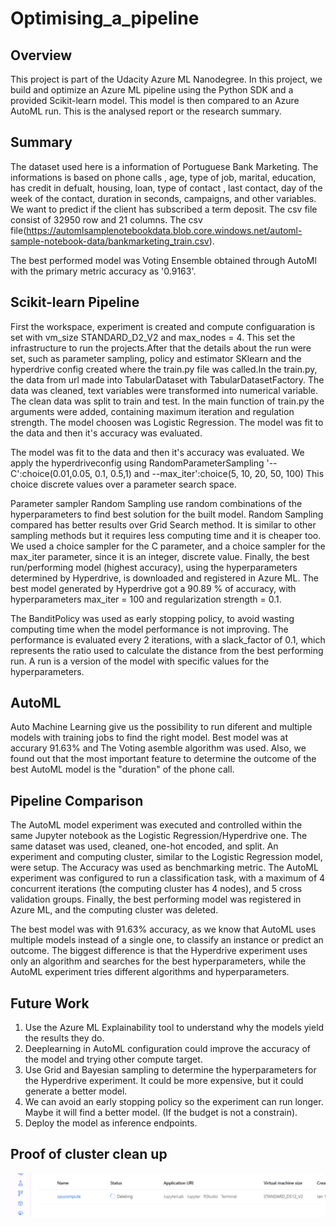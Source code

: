 # Optimising_a_pipeline

## Overview

This project is part of the Udacity Azure ML Nanodegree. In this project, we build and optimize an Azure ML pipeline using the Python SDK and a provided Scikit-learn model. This model is then compared to an Azure AutoML run. This is the analysed report or the research summary.

## Summary

The dataset used here is a information of Portuguese Bank Marketing. The informations is based on phone calls , age, type of job, marital, education, has credit in defualt, housing, loan, type of contact , last contact, day of the week of the contact, duration in seconds, campaigns, and other variables. We want to predict if the client has subscribed a term deposit. The csv file consist of 32950 row and 21 columns. 
The csv file(https://automlsamplenotebookdata.blob.core.windows.net/automl-sample-notebook-data/bankmarketing_train.csv). 

The best performed model was Voting Ensemble obtained through AutoMl with the primary metric accuracy as '0.9163'.

## Scikit-learn Pipeline

First the workspace, experiment is created and compute configuaration is set with vm_size STANDARD_D2_V2 and max_nodes = 4. This set the infrastructure to run the projects.After that the details about the run were set, such as parameter sampling, policy and estimator SKlearn and the hyperdrive config created where the train.py file was called.In the train.py, the data from url made into TabularDataset with TabularDatasetFactory. The data was cleaned, text variables were transformed into numerical variable. The clean data was split to train and test. In the main function of train.py the arguments were added, containing maximum iteration and regulation strength.
The model choosen was Logistic Regression. The model was fit to the data and then it's accuracy was evaluated. 

The model was fit to the data and then it's accuracy was evaluated. We apply the hyperdriveconfig using RandomParameterSampling '--C':choice(0.01,0.05, 0.1, 0.5,1) and --max_iter':choice(5, 10, 20, 50, 100) This choice discrete values over a parameter search space.

Parameter sampler Random Sampling use random combinations of the hyperparameters to find best solution for the built model. Random Sampling compared has better results over Grid Search method. It is similar to other sampling methods but it requires less computing time and it is cheaper too. We used a choice sampler for the C parameter, and a choice sampler for the max_iter parameter, since it is an integer, discrete value.
Finally, the best run/performing model (highest accuracy), using the hyperparameters determined by Hyperdrive, is downloaded and registered in Azure ML. The best model generated by Hyperdrive got a 90.89 % of accuracy, with hyperparameters max_iter = 100 and regularization strength = 0.1.

The BanditPolicy was used as early stopping policy, to avoid wasting computing time when the model performance is not improving. The performance is evaluated every 2 iterations, with a slack_factor of 0.1, which represents the ratio used to calculate the distance from the best performing run. A run is a version of the model with specific values for the hyperparameters.

## AutoML

Auto Machine Learning give us the possibility to run diferent and multiple models with training jobs to find the right model. Best model was at accurary 91.63% and The Voting asemble algorithm was used. Also, we found out that the most important feature to determine the outcome of the best AutoML model is the "duration" of the phone call.

## Pipeline Comparison

The AutoML model experiment was executed and controlled within the same Jupyter notebook as the Logistic Regression/Hyperdrive one. The same dataset was used, cleaned, one-hot encoded, and split. An experiment and computing cluster, similar to the Logistic Regression model, were setup. The Accuracy was used as benchmarking metric. The AutoML experiment was configured to run a classification task, with a maximum of 4 concurrent iterations (the computing cluster has 4 nodes), and 5 cross validation groups. Finally, the best performing model was registered in Azure ML, and the computing cluster was deleted.

The best model was with 91.63% accuracy, as we know that AutoML uses multiple models instead of a single one, to classify an instance or predict an outcome. The biggest difference is that the Hyperdrive experiment uses only an algorithm and searches for the best hyperparameters, while the AutoML experiment tries different algorithms and hyperparameters. 

## Future Work

1. Use the Azure ML Explainability tool to understand why the models yield the results they do.
2. Deeplearning in AutoML configuration could improve the accuracy of the model and trying other compute target.
3. Use Grid and Bayesian sampling to determine the hyperparameters for the Hyperdrive experiment. It could be more expensive, but it could generate a better model.
4. We can avoid an early stopping policy so the experiment can run longer. Maybe it will find a better model. (If the budget is not a constrain).
5. Deploy the model as inference endpoints.

## Proof of cluster clean up

![](cluster_cleanup.png)

